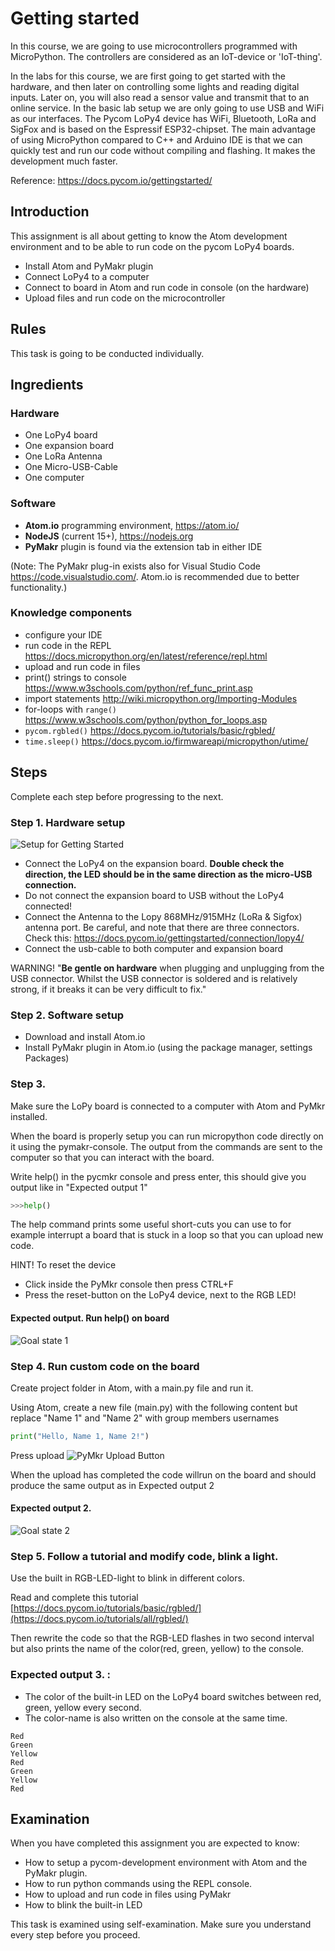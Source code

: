 # Getting started

In this course, we are going to use microcontrollers programmed with MicroPython. The controllers are considered as an IoT-device or 'IoT-thing'.

In the labs for this course, we are first going to get started with the hardware, and then later on controlling some lights and reading digital inputs. Later on, you will also read a sensor value and transmit that to an online service. In the basic lab setup we are only going to use USB and WiFi as our interfaces. The Pycom LoPy4 device has WiFi, Bluetooth, LoRa and SigFox and is based on the Espressif ESP32-chipset. The main advantage of using MicroPython compared to C++ and Arduino IDE is that we can quickly test and run our code without compiling and flashing. It makes the development much faster.

Reference:
https://docs.pycom.io/gettingstarted/

## Introduction

This assignment is all about getting to know the Atom development environment and to be able to run code on the pycom LoPy4 boards.

 * Install Atom and PyMakr plugin
 * Connect LoPy4 to a computer
 * Connect to board in Atom and run code in console (on the hardware)
 * Upload files and run code on the microcontroller

## Rules
This task is going to be conducted individually.

## Ingredients

### Hardware
 * One LoPy4 board
 * One expansion board
 * One LoRa Antenna
 * One Micro-USB-Cable
 * One computer

### Software
 * **Atom.io** programming environment, https://atom.io/
 * **NodeJS** (current 15+), https://nodejs.org
 * **PyMakr** plugin is found via the extension tab in either IDE

(Note: The PyMakr plug-in exists also for Visual Studio Code https://code.visualstudio.com/. Atom.io is recommended due to better functionality.)

### Knowledge components

 * configure your IDE
 * run code in the REPL https://docs.micropython.org/en/latest/reference/repl.html
 * upload and run code in files
 * print() strings to console https://www.w3schools.com/python/ref_func_print.asp
 * import statements http://wiki.micropython.org/Importing-Modules
 * for-loops with `range()` https://www.w3schools.com/python/python_for_loops.asp
 * `pycom.rgbled()` https://docs.pycom.io/tutorials/basic/rgbled/
 * `time.sleep()` https://docs.pycom.io/firmwareapi/micropython/utime/

## Steps
Complete each step before progressing to the next.

### Step 1. Hardware setup

![Setup for Getting Started](/images/1_hardware.png)
* Connect the LoPy4 on the expansion board. **Double check the direction, the LED should be in the same direction as the micro-USB connection.**
* Do not connect the expansion board to USB without the LoPy4 connected!
* Connect the Antenna to the Lopy 868MHz/915MHz (LoRa & Sigfox) antenna port. Be careful, and note that there are three connectors. Check this: https://docs.pycom.io/gettingstarted/connection/lopy4/
* Connect the usb-cable to both computer and expansion board


WARNING! "**Be gentle on hardware** when plugging and unplugging from the USB connector. Whilst the USB connector is soldered and is relatively strong, if it breaks  it can be very difficult to fix."

### Step 2. Software setup
 * Download and install Atom.io
 * Install PyMakr plugin in Atom.io (using the package manager, settings Packages)

### Step 3.
Make sure the LoPy board is connected to a computer with Atom and PyMkr installed.

When the board is properly setup you can run micropython code directly on it using the pymakr-console. The output from the commands are sent to the computer so that you can interact with the board.

Write help() in the pycmkr console and press enter, this should give you output like in "Expected output 1"
```python
>>>help()
```

The help command prints some useful short-cuts you can use to for example interrupt a board that is stuck in a loop so that you can upload new code.

HINT! To reset the device
 * Click inside the PyMkr console then press CTRL+F
 * Press the reset-button on the LoPy4 device, next to the RGB LED!


#### Expected output. Run help() on board
![Goal state 1](/images/1_goal_state_1.png)

### Step 4. Run custom code on the board
Create project folder in Atom, with a main.py file and run it.

Using Atom, create a new file (main.py) with the following content but replace "Name 1" and "Name 2" with group members usernames

```python
print("Hello, Name 1, Name 2!")
```

Press upload ![PyMkr Upload Button](/images/upload.png)

When the upload has completed the code willrun on the board and should produce the same output as in Expected output 2

#### Expected output 2.
![Goal state 2](/images/1_goal_state_2.png)

### Step 5. Follow a tutorial and modify code, blink a light.
Use the built in RGB-LED-light to blink in different colors.

Read and complete this tutorial [https://docs.pycom.io/tutorials/basic/rgbled/](https://docs.pycom.io/tutorials/all/rgbled/)

Then rewrite the code so that the RGB-LED flashes in two second interval but also prints the name of the color(red, green, yellow) to the console.

### Expected output 3. :

 * The color of the built-in LED on the LoPy4 board switches between red, green, yellow every second.
 * The color-name is also written on the console at the same time.

```
Red
Green
Yellow
Red
Green
Yellow
Red
```

## Examination

When you have completed this assignment you are expected to know:
 * How to setup a pycom-development environment with Atom and the PyMakr plugin.
 * How to run python commands using the REPL console.
 * How to upload and run code in files using PyMakr
 * How to blink the built-in LED

This task is examined using self-examination. Make sure you understand every step before you proceed.
